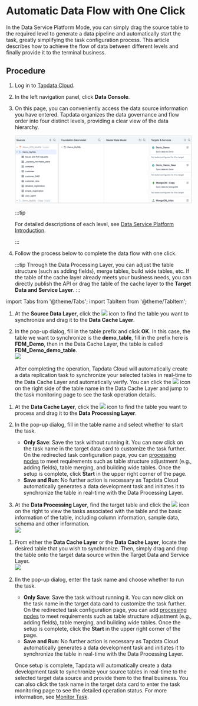 # Automatic Data Flow with One Click

In the Data Service Platform Mode, you can simply drag the source table to the required level to generate a data pipeline and automatically start the task, greatly simplifying the task configuration process. This article describes how to achieve the flow of data between different levels and finally provide it to the terminal business.

## Procedure

1. Log in to [Tapdata Cloud](https://cloud.tapdata.io/).

2. In the left navigation panel, click **Data Console**.

3. On this page, you can conveniently access the data source information you have entered. Tapdata organizes the data governance and flow order into four distinct levels, providing a clear view of the data hierarchy.

   ![Data Service Platform Page](../../../images/view_daas_dashboard.png)

   :::tip

   For detailed descriptions of each level, see [Data Service Platform Introduction](enable-daas-mode.md).

   :::

4. Follow the process below to complete the data flow with one click.

   :::tip
   Through the Data Processing Layer, you can adjust the table structure (such as adding fields), merge tables, build wide tables, etc. If the table of the cache layer already meets your business needs, you can directly publish the API or drag the table of the cache layer to the **Target Data and Service Layer**.
   :::

import Tabs from '@theme/Tabs';
import TabItem from '@theme/TabItem';

<Tabs className="unique-tabs">
    <TabItem value="cache" label="Flow to Data Cache Layer" default>
    <ol>
    <li>At the <b>Source Data Layer</b>, click the <img src='/img/search_icon.png'></img> icon to find the table you want to synchronize and drag it to the <b>Data Cache Layer</b>. </li>
    <p></p>
    <li>In the pop-up dialog, fill in the table prefix and click <b>OK</b>. In this case, the table we want to synchronize is the <b>demo_table</b>, fill in the prefix here is <b>FDM_Demo</b>, then in the Data Cache Layer, the table is called <b>FDM_Demo_demo_table</b>. </li>
    <img src='/img/create_cache_task_en.gif'></img>
    <p>After completing the operation, Tapdata Cloud will automatically create a data replication task to synchronize your selected tables in real-time to the Data Cache Layer and automatically verify. You can click the <img src='/img/detail_icon.png'></img> icon on the right side of the table name in the Data Cache Layer and jump to the task monitoring page to see the task operation details. </p>
    </ol>
   </TabItem>
   <TabItem value="curated" label="Flow to Data Processing Layer">
    <ol>
    <li>At the <b>Data Cache Layer</b>, click the <img src='/img/search_icon.png'></img> icon to find the table you want to process and drag it to the <b>Data Processing Layer</b>. </li>
    <p></p>
    <li>In the pop-up dialog, fill in the table name and select whether to start the task.
    <p></p>
    <ul>
    <li><b>Only Save</b>: Save the task without running it. You can now click on the task name in the target data card to customize the task further. On the redirected task configuration page, you can <a href="../../data-development/process-node">processing nodes</a> to meet requirements such as table structure adjustment (e.g., adding fields), table merging, and building wide tables. Once the setup is complete, click <b>Start</b> in the upper right corner of the page. </li>
    <li><b>Save and Run</b>: No further action is necessary as Tapdata Cloud automatically generates a data development task and initiates it to synchronize the table in real-time with the Data Processing Layer. </li>
    </ul></li>
    <p></p>
    <li>At the <b>Data Processing Layer</b>, find the target table and click the <img src='/img/detail_icon.png'></img> icon on the right to view the tasks associated with the table and the basic information of the table, including column information, sample data, schema and other information. </li>
    <img src='/img/view_curated_task_en.png'></img>
    </ol>
   </TabItem>
   <TabItem value="target" label="Flow to Target&Service Layer">
    <ol>
    <li>From either the <b>Data Cache Layer</b> or the <b>Data Cache Layer</b>, locate the desired table that you wish to synchronize. Then, simply drag and drop the table onto the target data source within the Target Data and Service Layer.</li>
    <img src='/img/analyze_customer_en.gif'></img>
    <p></p>
    <li>IIn the pop-up dialog, enter the task name and choose whether to run the task.
    <p></p>
    <ul>
    <li><b>Only Save</b>: Save the task without running it. You can now click on the task name in the target data card to customize the task further. On the redirected task configuration page, you can add <a href="../../data-development/process-node">processing nodes</a> to meet requirements such as table structure adjustment (e.g., adding fields), table merging, and building wide tables. Once the setup is complete, click the <b>Start</b> in the upper right corner of the page.</li>
    <li><b>Save and Run</b>: No further action is necessary as Tapdata Cloud automatically generates a data development task and initiates it to synchronize the table in real-time with the Data Processing Layer. </li>
    </ul>
    </li>
    <p></p>
    <p>Once setup is complete, Tapdata will automatically create a data development task to synchronize your source tables in real-time to the selected target data source and provide them to the final business. You can also click the task name in the target data card to enter the task monitoring page to see the detailed operation status. For more information, see <a href="../../data-development/monitor-task">Monitor Task</a>. </p>
    </ol>
   </TabItem>
  </Tabs>
